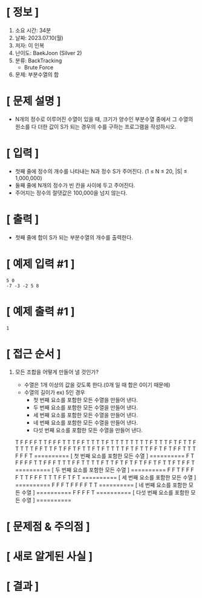 # **[ 정보 ]**
1. 소요 시간: 34분
2. 날짜: 2023.07.10(월)
3. 저자: 이 인복
4. 난이도: BaekJoon (Silver 2)
5. 분류: BackTracking
   - Brute Force
6. 문제: 부분수열의 합

# **[ 문제 설명 ]**
- N개의 정수로 이루어진 수열이 있을 때, 크기가 양수인 부분수열 중에서 그 수열의 원소를 다 더한 값이 S가 되는 경우의 수를 구하는 프로그램을 작성하시오.

# **[ 입력 ]**
- 첫째 줄에 정수의 개수를 나타내는 N과 정수 S가 주어진다. (1 ≤ N ≤ 20, |S| ≤ 1,000,000)   
- 둘째 줄에 N개의 정수가 빈 칸을 사이에 두고 주어진다. 
- 주어지는 정수의 절댓값은 100,000을 넘지 않는다.

# **[ 출력 ]**
- 첫째 줄에 합이 S가 되는 부분수열의 개수를 출력한다.

# **[ 예제 입력 #1 ]**
    5 0
    -7 -3 -2 5 8

# **[ 예제 출력 #1 ]**
    1

# **[ 접근 순서 ]**   
1. 모든 조합을 어떻게 만들어 낼 것인가?
    - 수열은 1개 이상의 값을 갖도록 한다.(0개 일 때 합은 0이기 때문에)
    - 수열의 길이가 ex) 5인 경우
       - 첫 번째 요소를 포함한 모든 수열을 만들어 낸다.
       - 두 번째 요소를 포함한 모든 수열을 만들어 낸다.
       - 세 번째 요소를 포함한 모든 수열을 만들어 낸다.
       - 네 번째 요소를 포함한 모든 수열을 만들어 낸다.
       - 다섯 번째 요소를 포함한 모든 수열을 만들어 낸다.
    

    T F F F F
    T T F F F
    T T T F F
    T T T T F
    T T T T T
    T T T F T
    T T F T F
    T T F T T
    T T F F T
    T F T F F
    T F T T F
    T F T T T
    T F T F T
    T F F T F
    T F F T T
    T F F F T
    ========== [ 첫 번째 요소를 포함한 모든 수열 ] ==========
    F T F F F
    F T T F F
    F T T T F
    F T T T T
    F T T F T
    F T F T F
    F T F T T
    F T F F T
    ========== [ 두 번째 요소를 포함한 모든 수열 ] ==========
    F F T F F
    F F T T F
    F F T T T
    F F T F T
    ========== [ 세 번째 요소를 포함한 모든 수열 ] ==========
    F F F T F
    F F F T T
    ========== [ 네 번째 요소를 포함한 모든 수열 ] ==========
    F F F F T
    ========== [ 다섯 번째 요소를 포함한 모든 수열 ] ==========

# **[ 문제점 & 주의점 ]**

# **[ 새로 알게된 사실 ]**

# **[ 결과 ]**